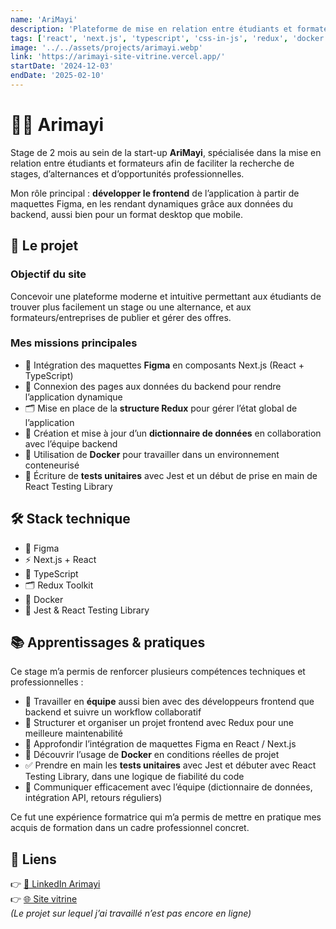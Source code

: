 ```yaml
---
name: 'AriMayi'
description: 'Plateforme de mise en relation entre étudiants et formateurs'
tags: ['react', 'next.js', 'typescript', 'css-in-js', 'redux', 'docker', 'jest', 'react testing library']
image: '../../assets/projects/arimayi.webp'
link: 'https://arimayi-site-vitrine.vercel.app/'
startDate: '2024-12-03'
endDate: '2025-02-10'
---
```



# 👩‍🎓 Arimayi

Stage de 2 mois au sein de la start-up **AriMayi**, spécialisée dans la mise en relation entre étudiants et formateurs afin de faciliter la recherche de stages, d’alternances et d’opportunités professionnelles.  

Mon rôle principal : **développer le frontend** de l’application à partir de maquettes Figma, en les rendant dynamiques grâce aux données du backend, aussi bien pour un format desktop que mobile.


## 🎯 Le projet

### Objectif du site

Concevoir une plateforme moderne et intuitive permettant aux étudiants de trouver plus facilement un stage ou une alternance, et aux formateurs/entreprises de publier et gérer des offres.  

### Mes missions principales

- 🔨 Intégration des maquettes **Figma** en composants Next.js (React + TypeScript)  
- 🔗 Connexion des pages aux données du backend pour rendre l’application dynamique  
- 🗂️ Mise en place de la **structure Redux** pour gérer l’état global de l’application  
- 📖 Création et mise à jour d’un **dictionnaire de données** en collaboration avec l’équipe backend  
- 🐳 Utilisation de **Docker** pour travailler dans un environnement conteneurisé  
- 🧪 Écriture de **tests unitaires** avec Jest et un début de prise en main de React Testing Library  


## 🛠️ Stack technique

- 🎨 Figma 
- ⚡ Next.js + React 
- 📘 TypeScript 
- 🗂️ Redux Toolkit
- 🐳 Docker  
- 🧪 Jest & React Testing Library 


## 📚 Apprentissages & pratiques

Ce stage m’a permis de renforcer plusieurs compétences techniques et professionnelles :

- 👥 Travailler en **équipe** aussi bien avec des développeurs frontend que backend et suivre un workflow collaboratif  
- 🧩 Structurer et organiser un projet frontend avec Redux pour une meilleure maintenabilité  
- 🔎 Approfondir l’intégration de maquettes Figma en React / Next.js  
- 🚀 Découvrir l’usage de **Docker** en conditions réelles de projet  
- ✅ Prendre en main les **tests unitaires** avec Jest et débuter avec React Testing Library, dans une logique de fiabilité du code  
- 📄 Communiquer efficacement avec l’équipe (dictionnaire de données, intégration API, retours réguliers)  

Ce fut une expérience formatrice qui m’a permis de mettre en pratique mes acquis de formation dans un cadre professionnel concret.


## 🔗 Liens

👉 [💼 LinkedIn Arimayi](https://www.linkedin.com/company/arimayi/posts/?feedView=all)  
👉 [🌐 Site vitrine](https://arimayi.fr/)  
*(Le projet sur lequel j’ai travaillé n’est pas encore en ligne)*
